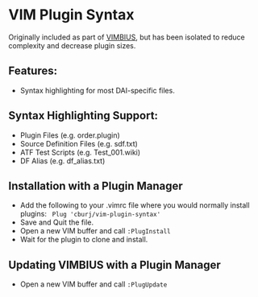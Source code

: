 # VIM Plugin Syntax
Originally included as part of [VIMBIUS](https://github.com/cburj/vimbius), but has been isolated to reduce complexity and decrease plugin sizes.

## Features:
* Syntax highlighting for most DAI-specific files.

## Syntax Highlighting Support:
* Plugin Files (e.g. order.plugin)
* Source Definition Files (e.g. sdf.txt)
* ATF Test Scripts (e.g. Test_001.wiki)
* DF Alias (e.g. df_alias.txt)

## Installation with a Plugin Manager
* Add the following to your .vimrc file where you would normally install plugins: ``` Plug 'cburj/vim-plugin-syntax'```
* Save and Quit the file.
* Open a new VIM buffer and call ```:PlugInstall```
* Wait for the plugin to clone and install.

## Updating VIMBIUS with a Plugin Manager
* Open a new VIM buffer and call ```:PlugUpdate```
